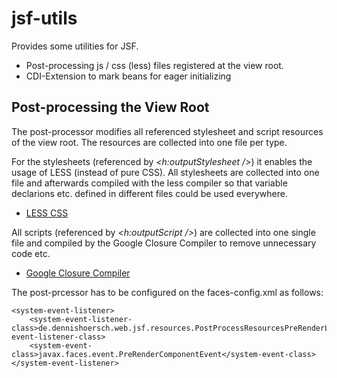 jsf-utils
=========

Provides some utilities for JSF. 

+ Post-processing js / css (less) files registered at the view root.
+ CDI-Extension to mark beans for eager initializing

Post-processing the View Root
-----------------------------
The post-processor modifies all referenced stylesheet and script resources of the view root. The resources are collected into one file per type.

For the stylesheets (referenced by <em>&lt;h:outputStylesheet /></em>) it enables the usage of LESS (instead of pure CSS). All stylesheets are collected into one file and afterwards compiled with the less compiler so that variable declarions etc. defined in different files could be used everywhere.

+ <a href="http://lesscss.org/">LESS CSS</a>

All scripts (referenced by <em>&lt;h:outputScript /></em>) are collected into one single file and compiled by the Google Closure Compiler to remove unnecessary code etc.

+ <a href="https://developers.google.com/closure/compiler/">Google Closure Compiler</a>

The post-prcessor has to be configured on the faces-config.xml as follows:

    <system-event-listener>
        <system-event-listener-class>de.dennishoersch.web.jsf.resources.PostProcessResourcesPreRenderListener</system-event-listener-class>
        <system-event-class>javax.faces.event.PreRenderComponentEvent</system-event-class>
    </system-event-listener>
